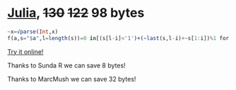 # [Julia][1], <s>130</s> <s>122</s> 98 bytes
    
```julia
~x=√parse(Int,x)
f(a,s="$a",l=length(s))=0 in[(s[l-i]<'1')+(~last(s,l-i)+~s[1:i])%1 for i=1:l-1]
```    
[Try it online!][2]

Thanks to Sunda R we can save 8 bytes!

Thanks to MarcMush we can save 32 bytes!
    
[1]: https://julialang.org/
[2]: https://tio.run/##JYtBCsIwEEX3niKI0hmaQkbTQItx7xlKF1m0GomxNBWy6tozeDwvUlOE4f/H48/95ayhuCxz1N/3ZzBj6ODiJx5x04PhQW93Zsuddp2/TjcIiFow6xsIjStse8oowxxmZ8IEgSeF@Rwaqm2Le2L9c2RWU@0KapdhtH5yHh5mgFice4jIGyLOKsEZCZGIpEyQuqRDpUq1KiU5O66U4o9SrvtkBKn0nY5ki7j8AA